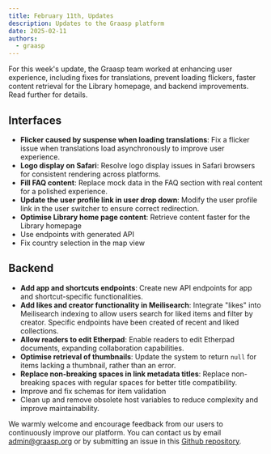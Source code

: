 ```yaml
---
title: February 11th, Updates
description: Updates to the Graasp platform
date: 2025-02-11
authors:
  - graasp
---
```


For this week's update, the Graasp team worked at enhancing user experience, including fixes for translations, prevent loading flickers, faster content retrieval for the Library homepage, and backend improvements. Read further for details.

<!-- Everything below this will not be shown in the post overview -->
<!-- truncate -->

## Interfaces

- **Flicker caused by suspense when loading translations**: Fix a flicker issue when translations load asynchronously to improve user experience.
- **Logo display on Safari**: Resolve logo display issues in Safari browsers for consistent rendering across platforms.
- **Fill FAQ content**: Replace mock data in the FAQ section with real content for a polished experience.
- **Update the user profile link in user drop down**: Modify the user profile link in the user switcher to ensure correct redirection.
- **Optimise Library home page content**: Retrieve content faster for the Library homepage
- Use endpoints with generated API
- Fix country selection in the map view

## Backend

- **Add app and shortcuts endpoints**: Create new API endpoints for app and shortcut-specific functionalities.
- **Add likes and creator functionality in Meilisearch**: Integrate "likes" into Meilisearch indexing to allow users search for liked items and filter by creator. Specific endpoints have been created of recent and liked collections.
- **Allow readers to edit Etherpad**: Enable readers to edit Etherpad documents, expanding collaboration capabilities.
- **Optimise retrieval of thumbnails**: Update the system to return `null` for items lacking a thumbnail, rather than an error.
- **Replace non-breaking spaces in link metadata titles**: Replace non-breaking spaces with regular spaces for better title compatibility.
- Improve and fix schemas for item validation
- Clean up and remove obsolete host variables to reduce complexity and improve maintainability.

<!-- Generic message -->

We warmly welcome and encourage feedback from our users to continuously improve our platform. You can contact us by email [admin@graasp.org](mailto:admin@graasp.org) or by submitting an issue in this [Github repository](https://github.com/graasp/graasp-feedback).
